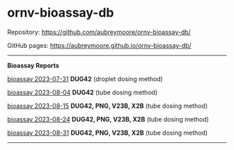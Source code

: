 # ornv-bioassay-db

Repository: <https://github.com/aubreymoore/ornv-bioassay-db/>

GitHub pages: <https://aubreymoore.github.io/ornv-bioassay-db/>
<hr>

**Bioassay Reports**

[bioassay 2023-07-31](https://aubreymoore.github.io/ornv-bioassay-db/2023-07-31.html) **DUG42** (droplet dosing method)

[bioassay 2023-08-04](https://aubreymoore.github.io/ornv-bioassay-db/2023-08-04.html) **DUG42** (tube dosing method)

[bioassay 2023-08-15](https://aubreymoore.github.io/ornv-bioassay-db/2023-08-15.html) **DUG42, PNG, V23B, X2B** (tube dosing method)

[bioassay 2023-08-24](https://aubreymoore.github.io/ornv-bioassay-db/2023-08-24.html) **DUG42, PNG, V23B, X2B** (tube dosing method)

[bioassay 2023-08-31](https://aubreymoore.github.io/ornv-bioassay-db/2023-08-31.html) **DUG42, PNG, V23B, X2B** (tube dosing method)

<hr>
